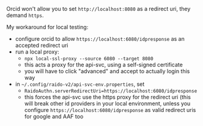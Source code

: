 Orcid won't allow you to set `http://localhost:8080` as a redirect uri, they
demand `https`.

My workaround for local testing:
* configure orcid to allow `https://localhost:6080/idpresponse` as an 
  accepted redirect uri
* run a local proxy:
  * `npx local-ssl-proxy --source 6080 --target 8080`
  * this acts a proxy for the api-svc, using a self-signed certificate 
  * you will have to click "advanced" and accept to actually login this way
* in `~/.config/raido-v2/api-svc-env.properties`, set
  * `RaidoAuthn.serverRedirectUri=https://localhost:6080/idpresponse`
  * this forces the api-svc use the https proxy for the redirect uri 
  (this will break other id providers in your local environment, unless you 
  configure `https://localhost:6080/idpresponse` as valid redirect uris for 
  google and AAF too

 